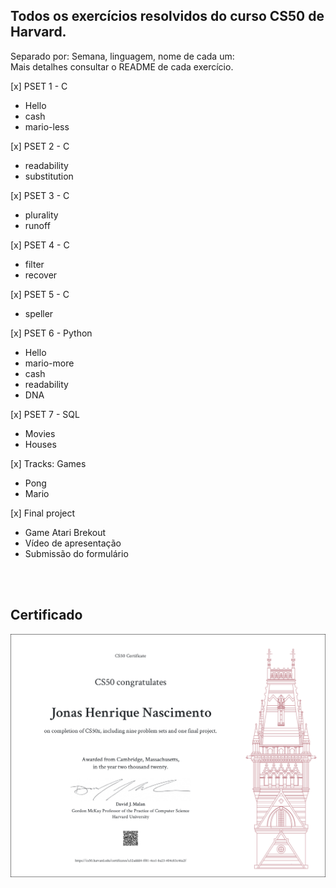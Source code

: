 
## Todos os exercícios resolvidos do curso CS50 de Harvard.

Separado por: Semana, linguagem, nome de cada um: <br/>
Mais detalhes consultar o README de cada exercício.
<br/>

[x] PSET 1 - C
* Hello
* cash
* mario-less

[x] PSET 2 - C
* readability
* substitution

[x] PSET 3 - C
* plurality
* runoff

[x] PSET 4 - C
* filter
* recover

[x] PSET 5 - C
* speller

[x] PSET 6 - Python
* Hello
* mario-more
* cash
* readability
* DNA

[x] PSET 7 - SQL
* Movies
* Houses

[x] Tracks: Games
* Pong
* Mario


[x] Final project
* Game Atari Brekout
* Vídeo de apresentação
* Submissão do formulário

<br/>
<br/>

## Certificado

![](CS50x_Certificate.png)